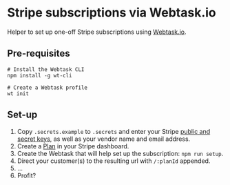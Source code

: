 # Stripe subscriptions via Webtask.io

Helper to set up one-off Stripe subscriptions using [Webtask.io](https://webtask.io).

## Pre-requisites

```
# Install the Webtask CLI
npm install -g wt-cli

# Create a Webtask profile
wt init
```

## Set-up

1. Copy `.secrets.example` to `.secrets` and enter your Stripe [public and secret keys](https://dashboard.stripe.com/account/apikeys), as well as your vendor name and email address.
2. Create a [Plan](https://dashboard.stripe.com/plans/) in your Stripe dashboard.
3. Create the Webtask that will help set up the subscription: `npm run setup`.
4. Direct your customer(s) to the resulting url with `/:planId` appended.
5. ...
6. Profit?
